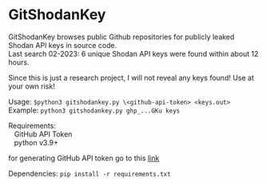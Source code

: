 # GitShodanKey
GitShodanKey browses public Github repositories for publicly leaked Shodan API keys in source code.
<br/>Last search 02-2023: 6 unique Shodan API keys were found within about 12 hours.

Since this is just a research project, I will not reveal any keys found! Use at your own risk!

Usage: `$python3 gitshodankey.py \<github-api-token> <keys.out>`
<br>Example: `python3 gitshodankey.py ghp_...GKu keys`

Requirements:
<br/>&nbsp;&nbsp;  GitHub API Token
<br/>&nbsp;&nbsp;  python v3.9+

for generating GitHub API token go to this [link](https://github.com/settings/tokens) 

Dependencies:
`pip install -r requirements.txt`
